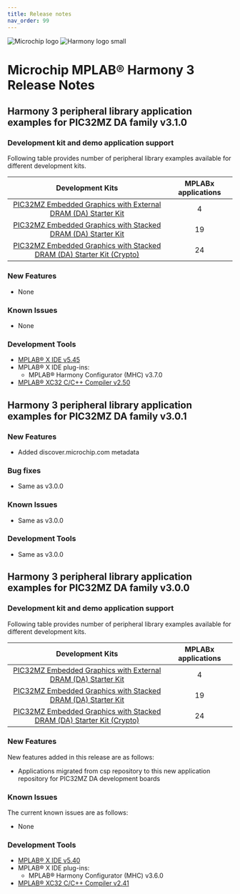 ```yaml
---
title: Release notes
nav_order: 99
---
```


![Microchip logo](https://raw.githubusercontent.com/wiki/Microchip-MPLAB-Harmony/Microchip-MPLAB-Harmony.github.io/images/microchip_logo.png)
![Harmony logo small](https://raw.githubusercontent.com/wiki/Microchip-MPLAB-Harmony/Microchip-MPLAB-Harmony.github.io/images/microchip_mplab_harmony_logo_small.png)

# Microchip MPLAB® Harmony 3 Release Notes

## Harmony 3 peripheral library application examples for PIC32MZ DA family  v3.1.0

### Development kit and demo application support

Following table provides number of peripheral library examples available for different development kits.

| Development Kits  | MPLABx applications |
|:-----------------:|:-------------------:|
| [PIC32MZ Embedded Graphics with External DRAM (DA) Starter Kit](https://www.microchip.com/DevelopmentTools/ProductDetails/PartNO/DM320008) | 4 |
| [PIC32MZ Embedded Graphics with Stacked DRAM (DA) Starter Kit](https://www.microchip.com/DevelopmentTools/ProductDetails/PartNO/DM320010) | 19 |
| [PIC32MZ Embedded Graphics with Stacked DRAM (DA) Starter Kit (Crypto)](https://www.microchip.com/DevelopmentTools/ProductDetails/DM320010-C) | 24 |

### New Features

- None

### Known Issues

- None

### Development Tools

- [MPLAB® X IDE v5.45](https://www.microchip.com/mplab/mplab-x-ide)
- MPLAB® X IDE plug-ins:
  - MPLAB® Harmony Configurator (MHC) v3.7.0
- [MPLAB® XC32 C/C++ Compiler v2.50](https://www.microchip.com/mplab/compilers)

## Harmony 3 peripheral library application examples for PIC32MZ DA family  v3.0.1

### New Features
- Added discover.microchip.com metadata

### Bug fixes
- Same as v3.0.0

### Known Issues
- Same as v3.0.0

### Development Tools
- Same as v3.0.0

## Harmony 3 peripheral library application examples for PIC32MZ DA family  v3.0.0

### Development kit and demo application support

Following table provides number of peripheral library examples available for different development kits.

| Development Kits  | MPLABx applications |
|:-----------------:|:-------------------:|
| [PIC32MZ Embedded Graphics with External DRAM (DA) Starter Kit](https://www.microchip.com/DevelopmentTools/ProductDetails/PartNO/DM320008)    | 4 |
| [PIC32MZ Embedded Graphics with Stacked DRAM (DA) Starter Kit](https://www.microchip.com/DevelopmentTools/ProductDetails/PartNO/DM320010)     | 19 |
| [PIC32MZ Embedded Graphics with Stacked DRAM (DA) Starter Kit (Crypto)](https://www.microchip.com/DevelopmentTools/ProductDetails/DM320010-C) | 24 |

### New Features

New features added in this release are as follows:

- Applications migrated from csp repository to this new application repository for PIC32MZ DA development boards


### Known Issues

The current known issues are as follows:

- None

### Development Tools

- [MPLAB® X IDE v5.40](https://www.microchip.com/mplab/mplab-x-ide)
- MPLAB® X IDE plug-ins:
  - MPLAB® Harmony Configurator (MHC) v3.6.0
- [MPLAB® XC32 C/C++ Compiler v2.41](https://www.microchip.com/mplab/compilers)
